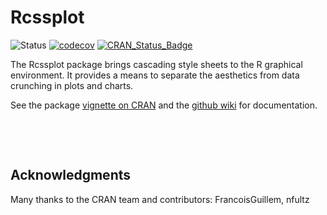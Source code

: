 # Rcssplot

![Status](https://travis-ci.org/tkonopka/Rcssplot.svg?branch=master)
[![codecov](https://codecov.io/gh/tkonopka/Rcssplot/branch/master/graph/badge.svg)](https://codecov.io/gh/tkonopka/Rcssplot)
[![CRAN_Status_Badge](http://www.r-pkg.org/badges/version/Rcssplot)](http://cran.r-project.org/package=Rcssplot)


The Rcssplot package brings cascading style sheets to the R graphical 
environment. It provides a means to separate the aesthetics from 
data crunching in plots and charts.

See the package [vignette on CRAN](https://cran.r-project.org/web/packages/Rcssplot/vignettes/Rcssplot.pdf) and the [github wiki](http://github.com/tkonopka/Rcssplot/wiki) for documentation.


&nbsp;

&nbsp;


## Acknowledgments

Many thanks to the CRAN team and contributors: FrancoisGuillem, nfultz


